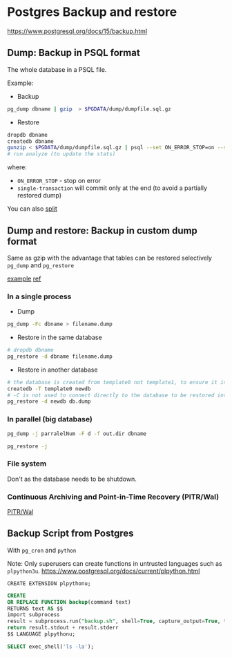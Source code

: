 # Postgres Backup and restore

https://www.postgresql.org/docs/15/backup.html

## Dump: Backup in PSQL format

The whole database in a PSQL file.

Example:

* Backup

```bash
pg_dump dbname | gzip  > $PGDATA/dump/dumpfile.sql.gz
```

* Restore

```bash
dropdb dbname
createdb dbname
gunzip < $PGDATA/dump/dumpfile.sql.gz | psql --set ON_ERROR_STOP=on --single-transaction dbname
# run analyze (to update the stats)
```

where:

* `ON_ERROR_STOP` - stop on error
* `single-transaction` will commit only at the end (to avoid a partially restored dump)

You can also [split](https://www.postgresql.org/docs/current/backup-dump.html#BACKUP-DUMP-LARGE)

## Dump and restore: Backup in custom dump format

Same as gzip with the advantage that tables can be restored selectively `pg_dump` and `pg_restore`

[example](https://www.postgresql.org/docs/15/app-pgrestore.html#APP-PGRESTORE-EXAMPLES)
[ref](https://www.postgresql.org/docs/current/backup-dump.html#BACKUP-DUMP-LARGE)

### In a single process

* Dump

```bash
pg_dump -Fc dbname > filename.dump
```

* Restore in the same database

```bash
# dropdb dbname
pg_restore -d dbname filename.dump
```

* Restore in another database

```bash
# the database is created from template0 not template1, to ensure it is initially empty.
createdb -T template0 newdb
# -C is not used to connect directly to the database to be restored into.
pg_restore -d newdb db.dump
```

### In parallel (big database)

```bash
pg_dump -j parralelNum -F d -f out.dir dbname
```

```bash
pg_restore -j
```

### File system

Don't as the database needs to be shutdown.

### Continuous Archiving and Point-in-Time Recovery (PITR/Wal)

[PITR/Wal](postgres-wal)


## Backup Script from Postgres

With `pg_cron` and `python`

Note: Only superusers can create functions in untrusted languages such as `plpython3u`.
https://www.postgresql.org/docs/current/plpython.html

```
CREATE EXTENSION plpythonu;
```

```sql
CREATE
OR REPLACE FUNCTION backup(command text)
RETURNS text AS $$
import subprocess
result = subprocess.run("backup.sh", shell=True, capture_output=True, text=True)
return result.stdout + result.stderr
$$ LANGUAGE plpythonu;
```

```sql
SELECT exec_shell('ls -la');
```

